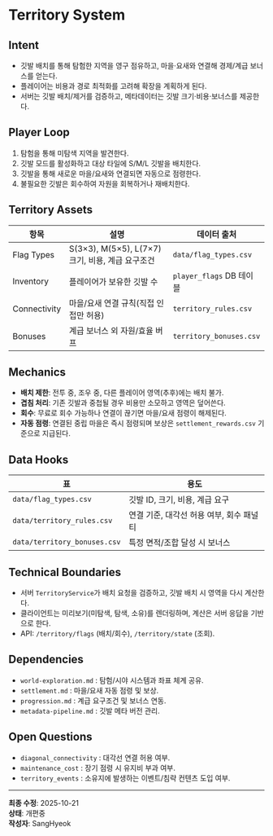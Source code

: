 # Territory System

## Intent
- 깃발 배치를 통해 탐험한 지역을 영구 점유하고, 마을·요새와 연결해 경제/계급 보너스를 얻는다.
- 플레이어는 비용과 경로 최적화를 고려해 확장을 계획하게 된다.
- 서버는 깃발 배치/제거를 검증하고, 메타데이터는 깃발 크기·비용·보너스를 제공한다.

## Player Loop
1. 탐험을 통해 미탐색 지역을 발견한다.  
2. 깃발 모드를 활성화하고 대상 타일에 S/M/L 깃발을 배치한다.  
3. 깃발을 통해 새로운 마을/요새와 연결되면 자동으로 점령한다.  
4. 불필요한 깃발은 회수하여 자원을 회복하거나 재배치한다.

## Territory Assets
| 항목 | 설명 | 데이터 출처 |
| --- | --- | --- |
| Flag Types | S(3×3), M(5×5), L(7×7) 크기, 비용, 계급 요구조건 | `data/flag_types.csv` |
| Inventory | 플레이어가 보유한 깃발 수 | `player_flags` DB 테이블 |
| Connectivity | 마을/요새 연결 규칙(직접 인접만 허용) | `territory_rules.csv` |
| Bonuses | 계급 보너스 외 자원/효율 버프 | `territory_bonuses.csv` |

## Mechanics
- **배치 제한**: 전투 중, 조우 중, 다른 플레이어 영역(추후)에는 배치 불가.  
- **겹침 처리**: 기존 깃발과 중첩될 경우 비용만 소모하고 영역은 덮어쓴다.  
- **회수**: 무료로 회수 가능하나 연결이 끊기면 마을/요새 점령이 해제된다.  
- **자동 점령**: 연결된 중립 마을은 즉시 점령되며 보상은 `settlement_rewards.csv` 기준으로 지급된다.

## Data Hooks
| 표 | 용도 |
| --- | --- |
| `data/flag_types.csv` | 깃발 ID, 크기, 비용, 계급 요구 |
| `data/territory_rules.csv` | 연결 기준, 대각선 허용 여부, 회수 패널티 |
| `data/territory_bonuses.csv` | 특정 면적/조합 달성 시 보너스 |

## Technical Boundaries
- 서버 `TerritoryService`가 배치 요청을 검증하고, 깃발 배치 시 영역을 다시 계산한다.  
- 클라이언트는 미리보기(미탐색, 탐색, 소유)를 렌더링하며, 계산은 서버 응답을 기반으로 한다.  
- API: `/territory/flags` (배치/회수), `/territory/state` (조회).

## Dependencies
- `world-exploration.md` : 탐험/시야 시스템과 좌표 체계 공유.  
- `settlement.md` : 마을/요새 자동 점령 및 보상.  
- `progression.md` : 계급 요구조건 및 보너스 연동.  
- `metadata-pipeline.md` : 깃발 메타 버전 관리.

## Open Questions
- `diagonal_connectivity` : 대각선 연결 허용 여부.  
- `maintenance_cost` : 장기 점령 시 유지비 부과 여부.  
- `territory_events` : 소유지에 발생하는 이벤트/침략 컨텐츠 도입 여부.

---
**최종 수정**: 2025-10-21  
**상태**: 개편중  
**작성자**: SangHyeok  
